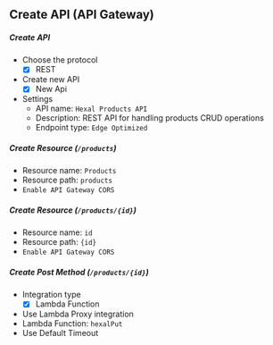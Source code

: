 ## Create API (API Gateway)
##### Create API
- Choose the protocol
  - [x] REST
- Create new API
  - [x] New Api
- Settings
  - API name: `Hexal Products API`
  - Description: REST API for handling products CRUD operations
  - Endpoint type: `Edge Optimized`

##### Create Resource (`/products`)
- Resource name: `Products`
- Resource path: `products`
- `Enable API Gateway CORS`

##### Create Resource (`/products/{id}`)
- Resource name: `id`
- Resource path: `{id}`
- `Enable API Gateway CORS`

##### Create Post Method (`/products/{id}`)
- Integration type
  - [x] Lambda Function
- Use Lambda Proxy integration
- Lambda Function: `hexalPut`
- Use Default Timeout
